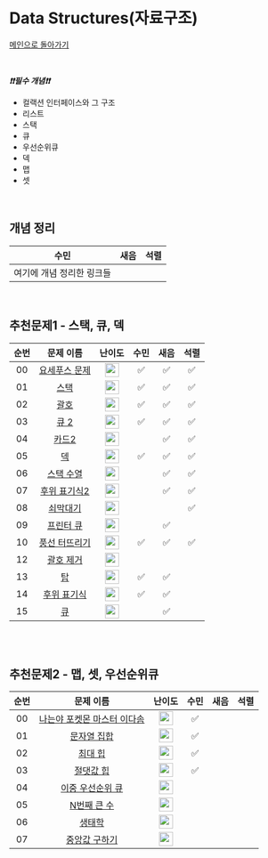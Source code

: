 # Data Structures(자료구조)

[메인으로 돌아가기](https://github.com/Crush-on-IT/algorithm-study)

<br>

**_❗️❗️필수 개념❗️❗️_**

- 컬랙션 인터페이스와 그 구조
- 리스트
- 스택
- 큐
- 우선순위큐
- 덱
- 맵
- 셋

<br>

## 개념 정리

| 수민                      | 새음 | 석렬 |
| ------------------------- | ---- | ---- |
| 여기에 개념 정리한 링크들 |      |      |

<br>

## 추천문제1 - 스택, 큐, 덱

| 순번 |                           문제 이름                            |                                       난이도                                        | 수민 | 새음 | 석렬 |
| :--: | :------------------------------------------------------------: | :---------------------------------------------------------------------------------: | :--: | :--: | :--: |
|  00  | <a href="http://boj.kr/1158" target="_blank">요세푸스 문제</a> | <img height="25px" width="25px=" src="https://static.solved.ac/tier_small/6.svg"/>  |  ✅  |  ✅  |  ✅  |
|  01  |     <a href="http://boj.kr/10828" target="_blank">스택</a>     | <img height="25px" width="25px=" src="https://static.solved.ac/tier_small/7.svg"/>  |  ✅  |   ✅   |  ✅  |
|  02  |     <a href="http://boj.kr/9012" target="_blank">괄호</a>      | <img height="25px" width="25px=" src="https://static.solved.ac/tier_small/7.svg"/>  |  ✅  | ✅ |  ✅  |
|  03  |     <a href="http://boj.kr/18258" target="_blank">큐 2</a>     | <img height="25px" width="25px=" src="https://static.solved.ac/tier_small/7.svg"/>  |  ✅  | ✅  |  ✅  |
|  04  |     <a href="http://boj.kr/2164" target="_blank">카드2</a>     | <img height="25px" width="25px=" src="https://static.solved.ac/tier_small/7.svg"/>  |      |  ✅  |  ✅  |
|  05  |      <a href="http://boj.kr/10866" target="_blank">덱</a>      | <img height="25px" width="25px=" src="https://static.solved.ac/tier_small/7.svg"/>  |   ✅   | ✅   |  ✅  |
|  06  |   <a href="http://boj.kr/1874" target="_blank">스택 수열</a>   | <img height="25px" width="25px=" src="https://static.solved.ac/tier_small/8.svg"/>  |      |  ✅ |  ✅  |
|  07  | <a href="http://boj.kr/1935" target="_blank">후위 표기식2</a>  | <img height="25px" width="25px=" src="https://static.solved.ac/tier_small/8.svg"/>  |      | ✅  |  ✅  |
|  08  |   <a href="http://boj.kr/10799" target="_blank">쇠막대기</a>   | <img height="25px" width="25px=" src="https://static.solved.ac/tier_small/8.svg"/>  |      |      |   ✅  |
|  09  |   <a href="http://boj.kr/1966" target="_blank">프린터 큐</a>   | <img height="25px" width="25px=" src="https://static.solved.ac/tier_small/8.svg"/>  |      | ✅  |      |
|  10  | <a href="http://boj.kr/2346" target="_blank">풍선 터뜨리기</a> | <img height="25px" width="25px=" src="https://static.solved.ac/tier_small/8.svg"/>  |  ✅    | ✅ |   ✅   |
|  12  |   <a href="http://boj.kr/2800" target="_blank">괄호 제거</a>   | <img height="25px" width="25px=" src="https://static.solved.ac/tier_small/11.svg"/> |      |      |      |
|  13  |      <a href="http://boj.kr/2493" target="_blank">탑</a>       | <img height="25px" width="25px=" src="https://static.solved.ac/tier_small/11.svg"/> |  ✅    | ✅ |      |
|  14  |  <a href="http://boj.kr/1918" target="_blank">후위 표기식</a>  | <img height="25px" width="25px=" src="https://static.solved.ac/tier_small/12.svg"/> | ✅     | ✅ |  |
|  15  |      <a href="http://boj.kr/10845" target="_blank">큐</a>      | <img height="25px" width="25px=" src="https://static.solved.ac/tier_small/7.svg"/>  |      |    ✅  |      |

<br><br>

## 추천문제2 - 맵, 셋, 우선순위큐

| 순번 |                                  문제 이름                                   |                                       난이도                                        | 수민 | 새음 | 석렬 |
| :--: | :--------------------------------------------------------------------------: | :---------------------------------------------------------------------------------: | :--: | :--: | :--: |
|  00  | <a href="http://boj.kr/1620" target="_blank">나는야 포켓몬 마스터 이다솜</a> | <img height="25px" width="25px=" src="https://static.solved.ac/tier_small/7.svg"/>  |   ✅   |      |      |     |
|  01  |        <a href="http://boj.kr/14425" target="_blank">문자열 집합</a>         | <img height="25px" width="25px=" src="https://static.solved.ac/tier_small/8.svg"/>  |   ✅   |      |      |     |
|  02  |          <a href="http://boj.kr/11279" target="_blank">최대 힙</a>           | <img height="25px" width="25px=" src="https://static.solved.ac/tier_small/9.svg"/>  |  ✅    |      |      |     |
|  03  |         <a href="http://boj.kr/11286" target="_blank">절댓값 힙</a>          | <img height="25px" width="25px=" src="https://static.solved.ac/tier_small/10.svg"/> |   ✅   |      |      |     |
|  04  |      <a href="http://boj.kr/7662" target="_blank">이중 우선순위 큐</a>       | <img height="25px" width="25px=" src="https://static.solved.ac/tier_small/11.svg"/> |      |      |      |     |
|  05  |         <a href="http://boj.kr/2075" target="_blank">N번째 큰 수</a>         | <img height="25px" width="25px=" src="https://static.solved.ac/tier_small/11.svg"/> |      |      |      |     |
|  06  |           <a href="http://boj.kr/4358" target="_blank">생태학</a>            | <img height="25px" width="25px=" src="https://static.solved.ac/tier_small/12.svg"/> |      |      |      |     |
|  07  |        <a href="http://boj.kr/2696" target="_blank">중앙값 구하기</a>        | <img height="25px" width="25px=" src="https://static.solved.ac/tier_small/14.svg"/> |      |      |      |
